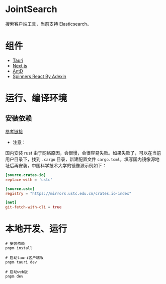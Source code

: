 # JointSearch

搜索客户端工具，当前支持 Elasticsearch。

# 组件

- [Tauri](https://tauri.app/)
- [Next.js](https://nextjs.org/)
- [AntD](https://ant-design.antgroup.com/)
- [Spinners React By Adexin](https://adexin.github.io/spinners/)

# 运行、编译环境

## 安装依赖

[参考链接](https://tauri.app/start/prerequisites/#_top)

- 注意：

国内安装 rust 由于网络原因，会很慢，会很容易失败。如果失败了，可以在当前用户目录下，找到 `.cargo` 目录，新建配置文件 `cargo.toml`，填写国内镜像源地址后再安装，中国科学技术大学的镜像源示例如下：

```toml
[source.crates-io]
replace-with = 'ustc'

[source.ustc]
registry = "https://mirrors.ustc.edu.cn/crates.io-index"

[net]
git-fetch-with-cli = true
```

# 本地开发、运行
```
# 安装依赖
pnpm install

# 启动tauri客户端版
pnpm tauri dev

# 启动web版
pnpm dev
```